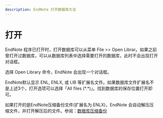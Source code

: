 ```yaml
---
description: EndNote 打开数据库方法
---
```


# 打开

EndNote 程序已打开时，打开数据库可以从菜单 File &gt;&gt; Open Librar。如果之前曾打开过数据库，可以从数据库列表中选择需要打开的数据库，此时不会出现打开对话框。

选择 Open Library 命令，EndNote 会出现一个对话框。

EndNote默认显示 ENL, ENLX, 或 LIB 等扩展名文件。如果数据库文件扩展名不是上述3个，打开选项可以选择「All files \(\*.\*\)」。找到数据库的保存位置打开即可。

如果打开的是EndNote压缩备份文件\(扩展名为.ENLX\)，EndNote 会自动解压压缩文件，并打开解压后的文件。参阅：[数据库压缩备份](saving_a_cmprssdcpy_ofa_lib.md)

